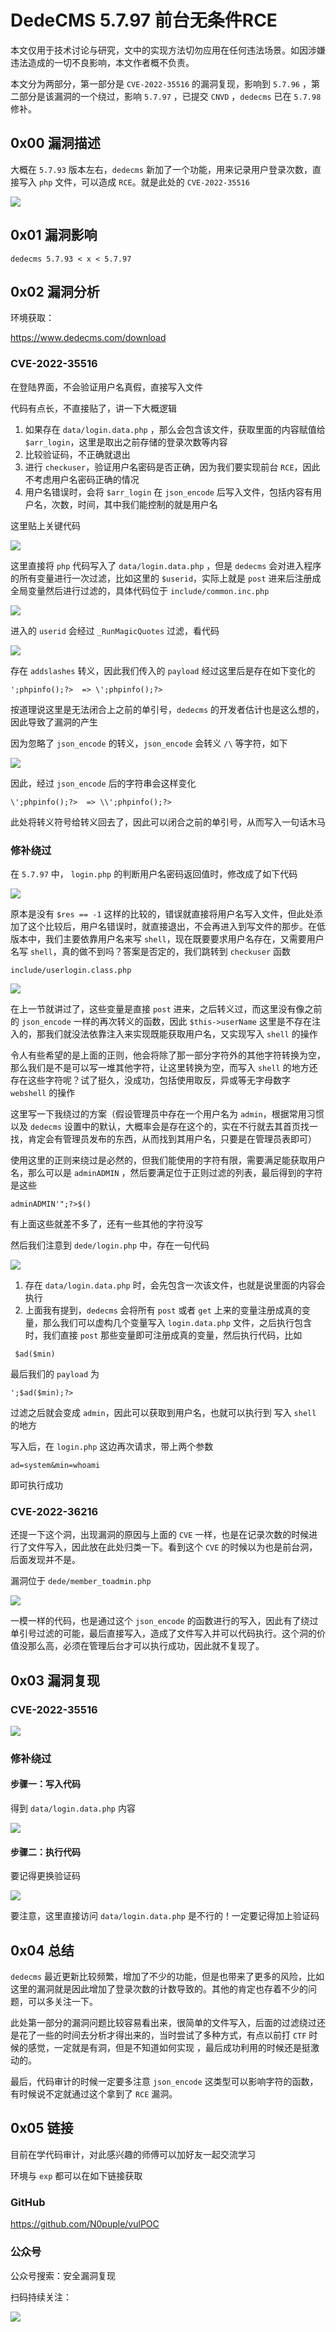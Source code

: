 # DedeCMS 5.7.97 前台无条件RCE

本文仅用于技术讨论与研究，文中的实现方法切勿应用在任何违法场景。如因涉嫌违法造成的一切不良影响，本文作者概不负责。

本文分为两部分，第一部分是 `CVE-2022-35516` 的漏洞复现，影响到 `5.7.96` ，第二部分是该漏洞的一个绕过，影响 `5.7.97` ，已提交 `CNVD` ，`dedecms` 已在 `5.7.98` 修补。

## 0x00 漏洞描述

大概在 `5.7.93` 版本左右，`dedecms` 新加了一个功能，用来记录用户登录次数，直接写入 `php` 文件，可以造成 `RCE`。就是此处的 `CVE-2022-35516`

![](https://gitee.com/N0puple/picgo/raw/master/img/20221004171247.png)

## 0x01 漏洞影响

`dedecms 5.7.93 < x < 5.7.97`

## 0x02 漏洞分析

环境获取：

https://www.dedecms.com/download

### CVE-2022-35516

在登陆界面，不会验证用户名真假，直接写入文件

代码有点长，不直接贴了，讲一下大概逻辑

1. 如果存在 `data/login.data.php` ，那么会包含该文件，获取里面的内容赋值给 `$arr_login`，这里是取出之前存储的登录次数等内容
2. 比较验证码，不正确就退出
3. 进行 `checkuser`，验证用户名密码是否正确，因为我们要实现前台 `RCE`，因此不考虑用户名密码正确的情况
4. 用户名错误时，会将 `$arr_login` 在  `json_encode` 后写入文件，包括内容有用户名，次数，时间，其中我们能控制的就是用户名

这里贴上关键代码

![](https://gitee.com/N0puple/picgo/raw/master/img/image-20220801221819721.png)

这里直接将 `php` 代码写入了 `data/login.data.php` ，但是 `dedecms` 会对进入程序的所有变量进行一次过滤，比如这里的 `$userid`，实际上就是 `post` 进来后注册成全局变量然后进行过滤的，具体代码位于 `include/common.inc.php`

![](https://gitee.com/N0puple/picgo/raw/master/img/image-20220801222556313.png)

进入的 `userid` 会经过 `_RunMagicQuotes` 过滤，看代码

![](https://gitee.com/N0puple/picgo/raw/master/img/image-20220801222703635.png)

存在 `addslashes` 转义，因此我们传入的 `payload` 经过这里后是存在如下变化的

```
';phpinfo();?>  => \';phpinfo();?>
```

按道理说这里是无法闭合上之前的单引号，`dedecms` 的开发者估计也是这么想的，因此导致了漏洞的产生

因为忽略了 `json_encode` 的转义，`json_encode` 会转义 `/\` 等字符，如下

![](https://gitee.com/N0puple/picgo/raw/master/img/image-20220801223949896.png)

因此，经过 `json_encode` 后的字符串会这样变化

```
\';phpinfo();?>  => \\';phpinfo();?>
```

此处将转义符号给转义回去了，因此可以闭合之前的单引号，从而写入一句话木马

### 修补绕过

在 `5.7.97` 中， `login.php` 的判断用户名密码返回值时，修改成了如下代码

![](https://gitee.com/N0puple/picgo/raw/master/img/image-20220801224952830-16648691447791.png)

原本是没有 `$res == -1` 这样的比较的，错误就直接将用户名写入文件，但此处添加了这个比较后，用户名错误时，就直接退出，不会再进入到写文件的那步。在低版本中，我们主要依靠用户名来写 `shell`，现在既要要求用户名存在，又需要用户名写 `shell`，真的做不到吗？答案是否定的，我们跳转到 `checkuser` 函数

`include/userlogin.class.php`

![](https://gitee.com/N0puple/picgo/raw/master/img/image-20220801225038157-16648691447803.png)

在上一节就讲过了，这些变量是直接 `post` 进来，之后转义过，而这里没有像之前的 `json_encode` 一样的再次转义的函数，因此 `$this->userName` 这里是不存在注入的，那我们就没法依靠注入来实现既能获取用户名，又实现写入 `shell` 的操作

令人有些希望的是上面的正则，他会将除了那一部分字符外的其他字符转换为空，那么我们是不是可以写一堆其他字符，让这里转换为空，而写入 `shell` 的地方还存在这些字符呢？试了挺久，没成功，包括使用取反，异或等无字母数字 `webshell` 的操作

这里写一下我绕过的方案（假设管理员中存在一个用户名为 `admin`，根据常用习惯以及 `dedecms` 设置中的默认，大概率会是存在这个的，实在不行就去其首页找一找，肯定会有管理员发布的东西，从而找到其用户名，只要是在管理员表即可）

使用这里的正则来绕过是必然的，但我们能使用的字符有限，需要满足能获取用户名，那么可以是 `adminADMIN` ，然后要满足位于正则过滤的列表，最后得到的字符是这些

```
adminADMIN'";?>$()
```

有上面这些就差不多了，还有一些其他的字符没写

然后我们注意到 `dede/login.php` 中，存在一句代码

![](https://gitee.com/N0puple/picgo/raw/master/img/image-20220801230244964-16648691447792.png)

1. 存在 `data/login.data.php` 时，会先包含一次该文件，也就是说里面的内容会执行
2. 上面我有提到，`dedecms` 会将所有 `post` 或者 `get` 上来的变量注册成真的变量，那么我们可以虚构几个变量写入 `login.data.php` 文件，之后执行包含时，我们直接 `post` 那些变量即可注册成真的变量，然后执行代码，比如

```
 $ad($min)
```

最后我们的 `payload` 为

```
';$ad($min);?>
```

过滤之后就会变成  `admin`，因此可以获取到用户名，也就可以执行到 写入 `shell` 的地方

写入后，在 `login.php` 这边再次请求，带上两个参数

```
ad=system&min=whoami
```

即可执行成功

### CVE-2022-36216

还提一下这个洞，出现漏洞的原因与上面的 `CVE` 一样，也是在记录次数的时候进行了文件写入，因此放在此处归类一下。看到这个 `CVE` 的时候以为也是前台洞，后面发现并不是。

漏洞位于 `dede/member_toadmin.php`

![](https://gitee.com/N0puple/picgo/raw/master/img/20221004172640.png)

一模一样的代码，也是通过这个 `json_encode` 的函数进行的写入，因此有了绕过单引号过滤的可能，最后直接写入，造成了文件写入并可以代码执行。这个洞的价值没那么高，必须在管理后台才可以执行成功，因此就不复现了。

## 0x03 漏洞复现

### CVE-2022-35516

![](https://gitee.com/N0puple/picgo/raw/master/img/image-20220801220842470.png)

### 修补绕过

#### 步骤一：写入代码

得到 `data/login.data.php` 内容

![](https://gitee.com/N0puple/picgo/raw/master/img/image-20220801231204371-16648742730497.png)



#### 步骤二：执行代码

要记得更换验证码

![](https://gitee.com/N0puple/picgo/raw/master/img/image-20220801231351275-16648742730508.png)

要注意，这里直接访问 `data/login.data.php` 是不行的！一定要记得加上验证码

## 0x04 总结

`dedecms` 最近更新比较频繁，增加了不少的功能，但是也带来了更多的风险，比如这里的漏洞就是因此增加了登录次数的计数导致的。其他的肯定也存着不少的问题，可以多关注一下。

此处第一部分的漏洞问题比较容易看出来，很简单的文件写入，后面的过滤绕过还是花了一些的时间去分析才得出来的，当时尝试了多种方式，有点以前打 `CTF` 时候的感觉，一定就是有洞，但是不知道如何实现 ，最后成功利用的时候还是挺激动的。

最后，代码审计的时候一定要多注意 `json_encode` 这类型可以影响字符的函数，有时候说不定就通过这个拿到了 `RCE` 漏洞。

## 0x05 链接

目前在学代码审计，对此感兴趣的师傅可以加好友一起交流学习

环境与 `exp` 都可以在如下链接获取

### GitHub

https://github.com/N0puple/vulPOC

### 公众号

公众号搜索：安全漏洞复现

扫码持续关注：

![](https://gitee.com/N0puple/picgo/raw/master/img/qrcode_for_gh_a41358b842dd_430.jpg)


